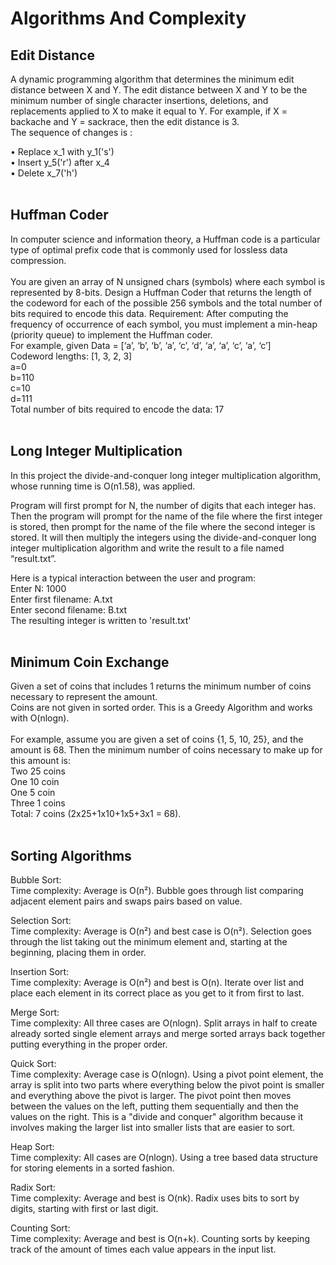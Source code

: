 # Algorithms And Complexity


## Edit Distance
A dynamic programming algorithm that determines the minimum edit distance between X and Y. The edit distance between X and Y to be the minimum number of single character insertions, deletions, and replacements applied to X to make it equal to Y. For example, if X = backache and Y = sackrace, then the edit distance is 3. <br>
The sequence of changes is :

 •	Replace x_1 with  y_1('s')  <br>
 •	Insert  y_5('r') after x_4  <br>
 •	Delete x_7('h') <br>
<br> 


## Huffman Coder 
In computer science and information theory, a Huffman code is a particular type of optimal prefix code that is commonly used for lossless data compression. 
<br> <br> 
You are given an array of N unsigned chars (symbols) where each symbol is represented by 8-bits. Design a Huffman Coder that returns the length of the codeword for each of the possible 256 symbols and the total number of bits required to encode this data. 
Requirement: After computing the frequency of occurrence of each symbol, you must implement a min-heap (priority queue) to implement the Huffman coder. <br> 
For example, given Data = [‘a’, ‘b’, ‘b’, ‘a’, ‘c’, ‘d’, ‘a’, ‘a’, ‘c’, ‘a’, ‘c’] <br> 
Codeword lengths: [1, 3, 2, 3] <br> 
a=0 <br> 
b=110 <br> 
c=10 <br> 
d=111 <br> 
Total number of bits required to encode the data: 17 <br> 
<br> 

 
## Long Integer Multiplication
In this project the divide-and-conquer long integer multiplication algorithm, whose running time is O(n1.58), was applied.

Program will first prompt for N, the number of digits that each integer has. Then the program will prompt for the name of the file where the first integer is stored, then prompt for the name of the file where the second integer is stored. It will then multiply the integers using the divide-and-conquer long integer multiplication algorithm and write the result to a file named “result.txt”. 

Here is a typical interaction between the user and program:  <br>
Enter N: 1000  <br>
Enter first filename: A.txt  <br>
Enter second filename: B.txt  <br>
The resulting integer is written to 'result.txt'
<br> <br>


## Minimum Coin Exchange
Given a set of coins that includes 1 returns the minimum number of coins necessary to represent the amount. <br>
Coins are not given in sorted order. This is a Greedy Algorithm and works with O(nlogn). <br>
<br>
For example, assume you are given a set of coins {1, 5, 10, 25}, and the amount is 68. Then the minimum number of coins necessary to make up for this amount is: <br>
Two 25 coins <br>
One 10 coin <br>
One 5 coin <br>
Three 1 coins <br>
Total: 7 coins (2x25+1x10+1x5+3x1 = 68). <br>
<br>


## Sorting Algorithms

Bubble Sort: <br>
Time complexity: Average is O(n²). Bubble goes through list comparing adjacent element pairs and swaps pairs based on value.

Selection Sort: <br>
Time complexity: Average is O(n²) and best case is O(n²). Selection goes through the list taking out the minimum element and, starting at the beginning, placing them in order.

Insertion Sort: <br>
Time complexity: Average is O(n²) and best is O(n). Iterate over list and place each element in its correct place as you get to it from first to last.

Merge Sort: <br>
Time complexity: All three cases are O(nlogn). Split arrays in half to create already sorted single element arrays and merge sorted arrays back together putting everything in the proper order.

Quick Sort: <br>
Time complexity: Average case is O(nlogn). Using a pivot point element, the array is split into two parts where everything below the pivot point is smaller and everything above the pivot is larger. The pivot point then moves between the values on the left, putting them sequentially and then the values on the right. This is a "divide and conquer" algorithm because it involves making the larger list into smaller lists that are easier to sort.

Heap Sort: <br>
Time complexity: All cases are O(nlogn). Using a tree based data structure for storing elements in a sorted fashion.

Radix Sort: <br>
Time complexity: Average and best is O(nk). Radix uses bits to sort by digits, starting with first or last digit.

Counting Sort: <br>
Time complexity: Average and best is O(n+k). Counting sorts by keeping track of the amount of times each value appears in the input list.
<br>
